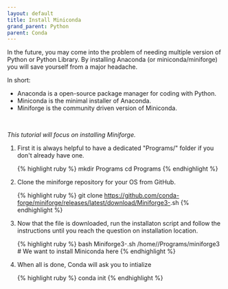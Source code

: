 ```yaml
---
layout: default
title: Install Miniconda
grand_parent: Python
parent: Conda
---
```


In the future, you may come into the problem of needing multiple version of Python or Python Library. By installing Anaconda (or miniconda/miniforge) you will save yourself from a major headache.

In short:
- Anaconda is a open-source package manager for coding with Python. 
- Miniconda is the minimal installer of Anaconda.
- Miniforge is the community driven version of Miniconda.
<br />

*This tutorial will focus on installing Miniforge.*

<ol>
<li> First it is always helpful to have a dedicated "Programs/" folder if you don't already have one.</li>

{% highlight ruby %}
mkdir Programs 
cd Programs
{% endhighlight %}

<li>Clone the miniforge repository for your OS from GitHub.</li> 

{% highlight ruby %}
git clone https://github.com/conda-forge/miniforge/releases/latest/download/Miniforge3-<YOUR-OS>.sh
{% endhighlight %}

<li>Now that the file is downloaded, run the installaton script and follow the instructions until you reach the question on installation location.</li>

{% highlight ruby %}
bash Miniforge3-<YOUR-OS>.sh 
/home/<username>/Programs/miniforge3 # We want to install Miniconda here
{% endhighlight %}

<li>When all is done, Conda will ask you to intialize</li>

{% highlight ruby %}
conda init
{% endhighlight %}

</ol>